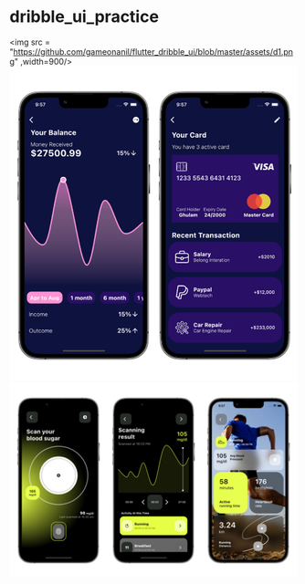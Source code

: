 # dribble_ui_practice

<img src = "https://github.com/gameonanil/flutter_dribble_ui/blob/master/assets/d1.png" ,width=900/>
<img src = "https://github.com/gameonanil/flutter_dribble_ui/blob/master/assets/d2.png" />
<img src = "https://github.com/gameonanil/flutter_dribble_ui/blob/master/assets/d3.png" />
